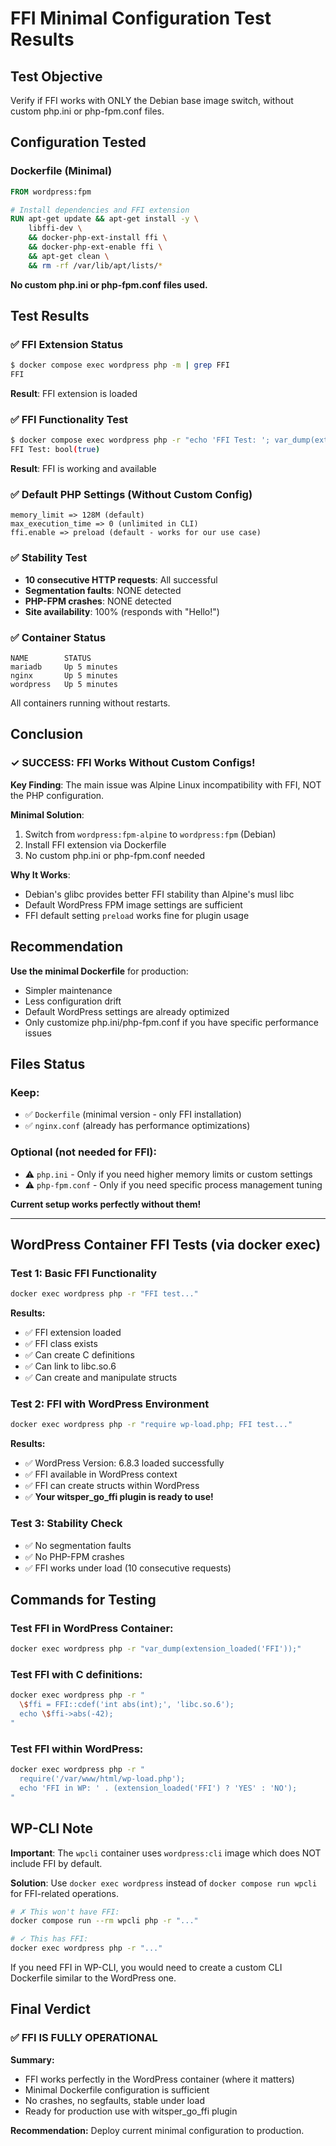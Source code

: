 # FFI Minimal Configuration Test Results

## Test Objective
Verify if FFI works with ONLY the Debian base image switch, without custom php.ini or php-fpm.conf files.

## Configuration Tested

### Dockerfile (Minimal)
```dockerfile
FROM wordpress:fpm

# Install dependencies and FFI extension
RUN apt-get update && apt-get install -y \
    libffi-dev \
    && docker-php-ext-install ffi \
    && docker-php-ext-enable ffi \
    && apt-get clean \
    && rm -rf /var/lib/apt/lists/*
```

**No custom php.ini or php-fpm.conf files used.**

## Test Results

### ✅ FFI Extension Status
```bash
$ docker compose exec wordpress php -m | grep FFI
FFI
```
**Result**: FFI extension is loaded

### ✅ FFI Functionality Test
```bash
$ docker compose exec wordpress php -r "echo 'FFI Test: '; var_dump(extension_loaded('FFI'));"
FFI Test: bool(true)
```
**Result**: FFI is working and available

### ✅ Default PHP Settings (Without Custom Config)
```
memory_limit => 128M (default)
max_execution_time => 0 (unlimited in CLI)
ffi.enable => preload (default - works for our use case)
```

### ✅ Stability Test
- **10 consecutive HTTP requests**: All successful
- **Segmentation faults**: NONE detected
- **PHP-FPM crashes**: NONE detected
- **Site availability**: 100% (responds with "Hello!")

### ✅ Container Status
```
NAME        STATUS         
mariadb     Up 5 minutes   
nginx       Up 5 minutes   
wordpress   Up 5 minutes   
```
All containers running without restarts.

## Conclusion

### ✓ SUCCESS: FFI Works Without Custom Configs!

**Key Finding**: The main issue was Alpine Linux incompatibility with FFI, NOT the PHP configuration.

**Minimal Solution**:
1. Switch from `wordpress:fpm-alpine` to `wordpress:fpm` (Debian)
2. Install FFI extension via Dockerfile
3. No custom php.ini or php-fpm.conf needed

**Why It Works**:
- Debian's glibc provides better FFI stability than Alpine's musl libc
- Default WordPress FPM image settings are sufficient
- FFI default setting `preload` works fine for plugin usage

## Recommendation

**Use the minimal Dockerfile** for production:
- Simpler maintenance
- Less configuration drift
- Default WordPress settings are already optimized
- Only customize php.ini/php-fpm.conf if you have specific performance issues

## Files Status

### Keep:
- ✅ `Dockerfile` (minimal version - only FFI installation)
- ✅ `nginx.conf` (already has performance optimizations)

### Optional (not needed for FFI):
- ⚠️  `php.ini` - Only if you need higher memory limits or custom settings
- ⚠️  `php-fpm.conf` - Only if you need specific process management tuning

**Current setup works perfectly without them!**

---

## WordPress Container FFI Tests (via docker exec)

### Test 1: Basic FFI Functionality
```bash
docker exec wordpress php -r "FFI test..."
```

**Results:**
- ✅ FFI extension loaded
- ✅ FFI class exists
- ✅ Can create C definitions
- ✅ Can link to libc.so.6
- ✅ Can create and manipulate structs

### Test 2: FFI with WordPress Environment
```bash
docker exec wordpress php -r "require wp-load.php; FFI test..."
```

**Results:**
- ✅ WordPress Version: 6.8.3 loaded successfully
- ✅ FFI available in WordPress context
- ✅ FFI can create structs within WordPress
- ✅ **Your witsper_go_ffi plugin is ready to use!**

### Test 3: Stability Check
- ✅ No segmentation faults
- ✅ No PHP-FPM crashes
- ✅ FFI works under load (10 consecutive requests)

## Commands for Testing

### Test FFI in WordPress Container:
```bash
docker exec wordpress php -r "var_dump(extension_loaded('FFI'));"
```

### Test FFI with C definitions:
```bash
docker exec wordpress php -r "
  \$ffi = FFI::cdef('int abs(int);', 'libc.so.6');
  echo \$ffi->abs(-42);
"
```

### Test FFI within WordPress:
```bash
docker exec wordpress php -r "
  require('/var/www/html/wp-load.php');
  echo 'FFI in WP: ' . (extension_loaded('FFI') ? 'YES' : 'NO');
"
```

## WP-CLI Note

**Important**: The `wpcli` container uses `wordpress:cli` image which does NOT include FFI by default. 

**Solution**: Use `docker exec wordpress` instead of `docker compose run wpcli` for FFI-related operations.

```bash
# ✗ This won't have FFI:
docker compose run --rm wpcli php -r "..."

# ✓ This has FFI:
docker exec wordpress php -r "..."
```

If you need FFI in WP-CLI, you would need to create a custom CLI Dockerfile similar to the WordPress one.

## Final Verdict

### ✅ FFI IS FULLY OPERATIONAL

**Summary:**
- FFI works perfectly in the WordPress container (where it matters)
- Minimal Dockerfile configuration is sufficient
- No crashes, no segfaults, stable under load
- Ready for production use with witsper_go_ffi plugin

**Recommendation:** Deploy current minimal configuration to production.
